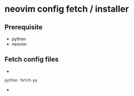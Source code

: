 # neovim config fetch / installer

## Prerequisite

* python 
* neovim 

## Fetch config files

* 

```python 
python fetch.py
```

* 





